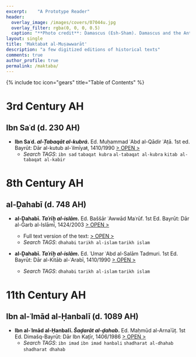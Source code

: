 ```yaml
---
excerpt:	"A Prototype Reader"
header:
  overlay_image: /images/covers/07044u.jpg
  overlay_filter: rgba(0, 0, 0, 0.5)
  caption: "**Photo credit**: Damascus (Esh-Sham). Damascus and the Anti Lebanon. *Library of Congress*, [  LC-DIG-matpc-07044](http://www.loc.gov/pictures/item/mpc2004007427/PP/)"
layout: single
title: 'Maktabaŧ al-Muṣawwarāt'
description: "a few digitized editions of historical texts"
comments: true
author_profile: true
permalink: /maktaba/
---
```


{% include toc icon="gears" title="Table of Contents" %}

# 3rd Century AH

## Ibn Saʿd (d. 230 AH)

* **Ibn Saʿd. *al-Ṭabaqāt al-kubrá*.** Ed. Muḥammad ʿAbd al-Qādir ʿAṭā. 1st ed. Bayrūt: Dār al-kutub al-ʿilmīyaŧ, 1410/1990 [> OPEN >](https://historyofislam.github.io/?/0230IbnSacd/TabaqatKubra/BY1990MQC01-ara1/V00P0001)
	* *Search TAGS*: `ibn sad` `tabaqat kubra` `al-tabaqat al-kubra` `kitab al-tabaqat al-kabir`

# 8th Century AH

## al-Ḏahabī (d. 748 AH)

* **al-Ḏahabī. *Taʾrīḫ al-islām*.** Ed. Baššār ʿAwwād Maʿrūf. 1st Ed. Bayrūt: Dār al-Ġarb al-Islāmī, 1424/2003 [> OPEN >](https://historyofislam.github.io/?/0748Dhahabi/TarikhIslam/BY2003BCM01-ara1/V00P0000)
	* Full text version of the text: [> OPEN >](https://0748dhahabi.github.io/TarikhIslam/BY2003BCM01-ara1/)
	* *Search TAGS*: `dhahabi` `tarikh al-islam` `tarikh islam`

* **al-Ḏahabī. *Taʾrīḫ al-islām*.** Ed. ʿUmar ʿAbd al-Salām Tadmuri. 1st Ed. Bayrūt: Dār al-Kitāb al-ʿArabī, 1410/1990 [> OPEN >](https://historyofislam.github.io/?/0748Dhahabi/TarikhIslam/BY1990TAD01-ara1/V00P0000)
	* *Search TAGS*: `dhahabi` `tarikh al-islam` `tarikh islam`

# 11th Century AH

## Ibn al-ʿImād al-Ḥanbalī (d. 1089 AH)

* **Ibn al-ʿImād al-Ḥanbalī. *Šaḏarāt al-ḏahab*.** Ed. Maḥmūd al-Arnaʾūṭ. 1st Ed. Dimašq-Bayrūt: Dār Ibn Kaṯīr, 1406/1986 [> OPEN >](https://historyofislam.github.io/?/1089IbnCimad/Shadharat/DM1986ARN01-ara1/V00P0000)
	* *Search TAGS*: `ibn imad` `ibn imad hanbali` `shadharat al-dhahab` `shadharat dhahab`

